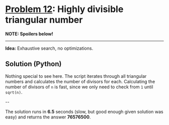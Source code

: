 # [Problem 12](http://projecteuler.net/problem=12): Highly divisible triangular number

**NOTE: Spoilers below!**

---

**Idea:**
Exhaustive search, no optimizations.

## Solution (Python)

Nothing special to see here. The script iterates through all triangular numbers and calculates the number of divisors for each.
Calculating the number of divisors of `n` is fast, since we only need to check from `1` until `sqrt(n)`.

--

The solution runs in **6.5** seconds (slow, but good enough given solution was easy) and returns the answer **76576500**.

